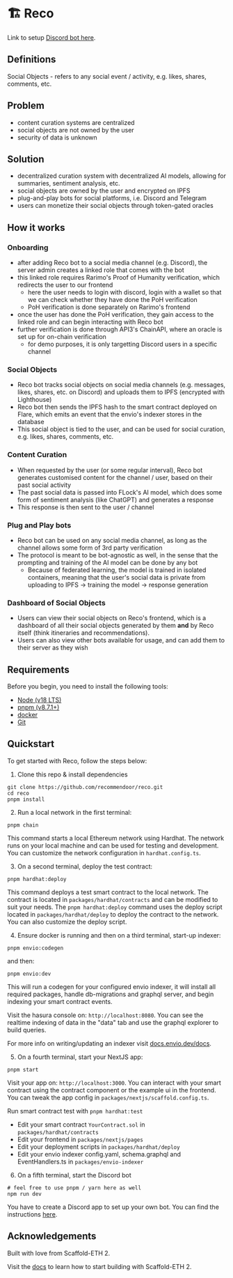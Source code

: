 # 🏗 Reco

Link to setup [Discord bot here](https://discord.com/api/oauth2/authorize?client_id=1167783878119936080&permissions=8&redirect_uri=https%3A%2F%2F0420-62-232-123-126.ngrok-free.app%2Fdiscord-oauth-callback&response_type=code&scope=guilds%20messages.read%20activities.read%20applications.commands%20guilds.join%20bot%20applications.entitlements%20applications.builds.read%20role_connections.write).

## Definitions

Social Objects - refers to any social event / activity, e.g. likes, shares, comments, etc.

## Problem

- content curation systems are centralized
- social objects are not owned by the user
- security of data is unknown

## Solution

- decentralized curation system with decentralized AI models, allowing for summaries, sentiment analysis, etc.
- social objects are owned by the user and encrypted on IPFS
- plug-and-play bots for social platforms, i.e. Discord and Telegram
- users can monetize their social objects through token-gated oracles

## How it works

### Onboarding 

- after adding Reco bot to a social media channel (e.g. Discord), the server admin creates a linked role that comes with the bot
- this linked role requires Rarimo's Proof of Humanity verification, which redirects the user to our frontend
  - here the user needs to login with discord, login with a wallet so that we can check whether they have done the PoH verification
  - PoH verification is done separately on Rarimo's frontend
- once the user has done the PoH verification, they gain access to the linked role and can begin interacting with Reco bot
- further verification is done through API3's ChainAPI, where an oracle is set up for on-chain verification
  - for demo purposes, it is only targetting Discord users in a specific channel

### Social Objects

- Reco bot tracks social objects on social media channels (e.g. messages, likes, shares, etc. on Discord) and uploads them to IPFS (encrypted with Lighthouse)
- Reco bot then sends the IPFS hash to the smart contract deployed on Flare, which emits an event that the envio's indexer stores in the database
- This social object is tied to the user, and can be used for social curation, e.g. likes, shares, comments, etc.

### Content Curation

- When requested by the user (or some regular interval), Reco bot generates customised content for the channel / user, based on their past social activity
- The past social data is passed into FLock's AI model, which does some form of sentiment analysis (like ChatGPT) and generates a response
- This response is then sent to the user / channel

### Plug and Play bots

- Reco bot can be used on any social media channel, as long as the channel allows some form of 3rd party verification
- The protocol is meant to be bot-agnostic as well, in the sense that the prompting and training of the AI model can be done by any bot
  - Because of federated learning, the model is trained in isolated containers, meaning that the user's social data is private from uploading to IPFS -> training the model -> response generation

### Dashboard of Social Objects

- Users can view their social objects on Reco's frontend, which is a dashboard of all their social objects generated by them **and** by Reco itself (think itineraries and recommendations).
- Users can also view other bots available for usage, and can add them to their server as they wish

## Requirements

Before you begin, you need to install the following tools:

- [Node (v18 LTS)](https://nodejs.org/en/download/)
- [pnpm (v8.7.1+)](https://pnpm.io/installation)
- [docker](https://docs.docker.com/engine/install/)
- [Git](https://git-scm.com/downloads)

## Quickstart

To get started with Reco, follow the steps below:

1. Clone this repo & install dependencies

```
git clone https://github.com/recommendoor/reco.git
cd reco
pnpm install
```

2. Run a local network in the first terminal:

```
pnpm chain
```

This command starts a local Ethereum network using Hardhat. The network runs on your local machine and can be used for testing and development. You can customize the network configuration in `hardhat.config.ts`.

3. On a second terminal, deploy the test contract:

```
pnpm hardhat:deploy
```

This command deploys a test smart contract to the local network. The contract is located in `packages/hardhat/contracts` and can be modified to suit your needs. The `pnpm hardhat:deploy` command uses the deploy script located in `packages/hardhat/deploy` to deploy the contract to the network. You can also customize the deploy script.

4. Ensure docker is running and then on a third terminal, start-up indexer:

```
pnpm envio:codegen
```

and then:

```
pnpm envio:dev
```

This will run a codegen for your configured envio indexer, it will install all required packages, handle db-migrations and graphql server, and begin indexing your smart contract events.

Visit the hasura console on: `http://localhost:8080`. You can see the realtime indexing of data in the "data" tab and use the graphql explorer to build queries.

For more info on writing/updating an indexer visit [docs.envio.dev/docs](https://docs.envio.dev/docs/overview).

5. On a fourth terminal, start your NextJS app:

```
pnpm start
```

Visit your app on: `http://localhost:3000`. You can interact with your smart contract using the contract component or the example ui in the frontend. You can tweak the app config in `packages/nextjs/scaffold.config.ts`.

Run smart contract test with `pnpm hardhat:test`

- Edit your smart contract `YourContract.sol` in `packages/hardhat/contracts`
- Edit your frontend in `packages/nextjs/pages`
- Edit your deployment scripts in `packages/hardhat/deploy`
- Edit your envio indexer config.yaml, schema.graphql and EventHandlers.ts in `packages/envio-indexer`

6. On a fifth terminal, start the Discord bot

```
# feel free to use pnpm / yarn here as well
npm run dev
```

You have to create a Discord app to set up your own bot. You can find the instructions [here](https://discordjs.guide/preparations/setting-up-a-bot-application.html#creating-your-bot).

## Acknowledgements

Built with love from Scaffold-ETH 2.

Visit the [docs](https://docs.scaffoldeth.io) to learn how to start building with Scaffold-ETH 2.
